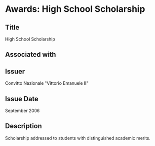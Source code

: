 # Awards: High School Scholarship

## Title

High School Scholarship

## Associated with

## Issuer

Convitto Nazionale "Vittorio Emanuele II"

## Issue Date

September 2006

## Description

Scholarship addressed to students with distinguished academic merits.
